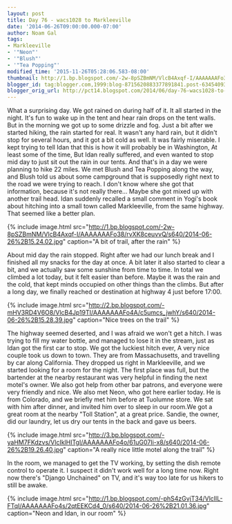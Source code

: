 ```yaml
---
layout: post
title: Day 76 - wacs1028 to Markleeville
date: '2014-06-26T09:00:00.000-07:00'
author: Noam Gal
tags:
- Markleeville
- '"Neon"'
- '"Blush"'
- '"Tea Popping"'
modified_time: '2015-11-26T05:28:06.583-08:00'
thumbnail: http://1.bp.blogspot.com/-2w-8pSZBmNM/VlcB4Axqf-I/AAAAAAAFo38/rvXK8ceuvvQ/s72-c/2014-06-26%2B15.24.02.jpg
blogger_id: tag:blogger.com,1999:blog-8715620883377891841.post-6345409331919052071
blogger_orig_url: http://pct14.blogspot.com/2014/06/day-76-wacs1028-to-markleeville.html
---
```


What a surprising day. We got rained on during half of it.
It all started in the night. It's fun to wake up in
 the tent and hear rain drops on the tent walls. But in the morning we got up to some drizzle and fog.
Just a bit
 after we started hiking, the rain started for real. It wasn't any hard rain, but it didn't stop for several hours,
 and it got a bit cold as well. It was fairly miserable. I kept trying to tell Idan that this is how it will probably
 be in Washington, At least some of the time, But Idan really suffered, and even wanted to stop mid day to just sit
 out the rain in our tents. And that's in a day we were planning to hike 22 miles.
We met Blush and Tea Popping
 along the way, and Blush told us about some campground that is supposedly right next to the road we were trying to
 reach. I don't know where she got that information, because it's not really there... Maybe she got mixed up with
 another trail head.
Idan suddenly recalled a small comment in Yogi's book about hitching into a small town
 called Markleeville, from the same highway. That seemed like a better plan.

 
{% include image.html src="http://1.bp.blogspot.com/-2w-8pSZBmNM/VlcB4Axqf-I/AAAAAAAFo38/rvXK8ceuvvQ/s640/2014-06-26%2B15.24.02.jpg" caption="A bit of trail, after the rain" %}

 About mid day the rain stopped. Right after we had our lunch break and I finished all my snacks for the day at once.
 A bit later it also started to clear a bit, and we actually saw some sunshine from time to time.
In total we
 climbed a lot today, but it felt easier than before. Maybe it was the rain and the cold, that kept minds occupied on
 other things than the climbs. But after a long day, we finally reached or destination at highway 4 just before
 17:00.

 
{% include image.html src="http://2.bp.blogspot.com/-mHV3RD4V6O8/VlcB4Jp19TI/AAAAAAAFo4A/c5umcs_jwhY/s640/2014-06-26%2B15.28.39.jpg" caption="Nice trees on the trail" %}

 The highway seemed deserted, and I was afraid we won't get a hitch. I was trying to fill my water bottle, and
 managed to lose it in the stream, just as Idan got the first car to stop. We got the luckiest hitch ever,
A very
 nice couple took us down to town. They are from Massachusetts, and travelling by car along California. They dropped
 us right in Markleeville, and we started looking for a room for the night.
The first place was full, but the
 bartender at the nearby restaurant was very helpful in finding the next motel's owner. We also got help from other
 bar patrons, and everyone were very friendly and nice.
We also met Neon, who got here earlier today. He is from
 Colorado, and we briefly met him before at Tuolumne store. We sat with him after dinner, and invited him over to
 sleep in our room.We got a great room at the nearby "Toll Station", at a great price. Sandie, the owner, did our
 laundry, let us dry our tents in the back and gave us beers.

 
{% include image.html src="http://3.bp.blogspot.com/-yaHM7FKdzvs/VlcIklHITgI/AAAAAAAFo4o/61uG07Ii-x8/s640/2014-06-26%2B19.26.40.jpg" caption="A really nice little motel along the trail" %}

 In the room, we managed to get the TV working, by setting the dish remote control to operate it. I suspect it didn't
 work well for a long time now. Right now there's "Django Unchained" on TV, and it's way too late for us hikers to
 still be awake. 

 
{% include image.html src="http://1.bp.blogspot.com/-phS4zGvjT34/VlcIlL-FTqI/AAAAAAAFo4s/2qtEEKCd4_0/s640/2014-06-26%2B21.01.36.jpg" caption="Neon and Idan, in our room" %}

